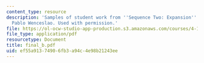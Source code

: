 ```yaml
---
content_type: resource
description: 'Samples of student work from ''Sequence Two: Expansion''. Courtesy of
  Pablo Wenceslao. Used with permission.'
file: https://ol-ocw-studio-app-production.s3.amazonaws.com/courses/4-184-architectural-design-workshop-collage-method-and-form-spring-2004/ef55a91374906fb3a94c4e98b21243ee_final_b.pdf
file_type: application/pdf
resourcetype: Document
title: final_b.pdf
uid: ef55a913-7490-6fb3-a94c-4e98b21243ee
---
```

